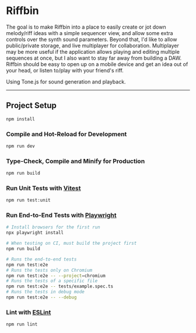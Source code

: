# Riffbin

The goal is to make Riffbin into a place to easily create or jot down melody/riff ideas with a simple sequencer view, and allow some extra controls over the synth sound parameters. Beyond that, I'd like to allow public/private storage, and live multiplayer for collaboration. Multiplayer may be more useful if the application allows playing and editing multiple sequences at once, but I also want to stay far away from building a DAW. Riffbin should be easy to open up on a mobile device and get an idea out of your head, or listen to/play with your friend's riff.

Using Tone.js for sound generation and playback.

---

## Project Setup

```sh
npm install
```

### Compile and Hot-Reload for Development

```sh
npm run dev
```

### Type-Check, Compile and Minify for Production

```sh
npm run build
```

### Run Unit Tests with [Vitest](https://vitest.dev/)

```sh
npm run test:unit
```

### Run End-to-End Tests with [Playwright](https://playwright.dev)

```sh
# Install browsers for the first run
npx playwright install

# When testing on CI, must build the project first
npm run build

# Runs the end-to-end tests
npm run test:e2e
# Runs the tests only on Chromium
npm run test:e2e -- --project=chromium
# Runs the tests of a specific file
npm run test:e2e -- tests/example.spec.ts
# Runs the tests in debug mode
npm run test:e2e -- --debug
```

### Lint with [ESLint](https://eslint.org/)

```sh
npm run lint
```
